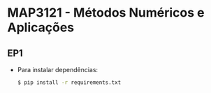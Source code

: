 # MAP3121 - Métodos Numéricos e Aplicações

## EP1

- Para instalar dependências:  
    ```bash
    $ pip install -r requirements.txt
    ```
